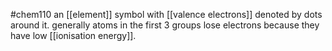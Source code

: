 #chem110 
an [[element]] symbol with [[valence electrons]] denoted by dots around it. generally atoms in the first 3 groups lose electrons because they have low [[ionisation energy]]. 